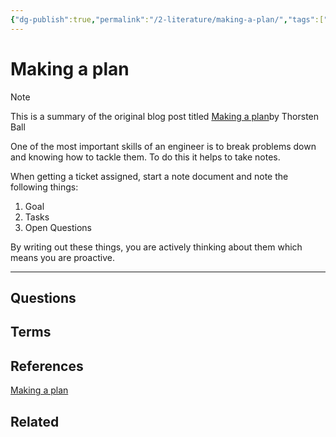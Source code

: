 ```yaml
---
{"dg-publish":true,"permalink":"/2-literature/making-a-plan/","tags":["source/blog","code/best_practices"],"created":"2023-08-17T10:02:08.140-05:00","updated":"2023-09-11T18:11:49.308-05:00"}
---
```


# Making a plan

> [!NOTE]
> This is a summary of the original blog post titled [Making a plan](https://registerspill.thorstenball.com/p/making-a-plan)by Thorsten Ball

One of the most important skills of an engineer is to break problems down and knowing how to tackle them. To do this it helps to take notes.

When getting a ticket assigned, start a note document and note the following things:

1. Goal
2. Tasks
3. Open Questions

By writing out these things, you are actively thinking about them which means you are proactive.

---
## Questions
## Terms
## References
[Making a plan](https://registerspill.thorstenball.com/p/making-a-plan)
## Related
